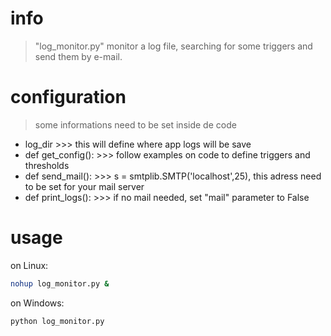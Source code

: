 # info

> "log_monitor.py" monitor a log file, searching for some triggers and send them by e-mail.


# configuration

> some informations need to be set inside de code

 - log_dir           >>> this will define where app logs will be save
 - def get_config(): >>> follow examples on code to define triggers and thresholds
 - def send_mail():  >>> s = smtplib.SMTP('localhost',25), this adress need to be set for your mail server
 - def print_logs(): >>> if no mail needed, set "mail" parameter to False


# usage

on Linux:
```sh
nohup log_monitor.py &
```

on Windows:
```sh
python log_monitor.py
```





 



